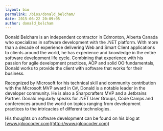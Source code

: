 ```yaml
---
layout: bio
permalink: /bios/donald_belcham/
date: 2015-06-22 20:09:05
author: donald_belcham
---
```


Donald Belcham is an independent contractor in Edmonton, Alberta Canada who specializes in software development with the .NET platform.  With more than a decade of experience delivering Web and Smart Client applications to clients around the world, he has experience and knowledge in the entire software development life cycle.  Combining that experience with his passion for agile development practices, AOP and solid OO fundamentals, Donald works to provide the client with software that works for their business.  

Recognized by Microsoft for his technical skill and community contribution with the Microsoft MVP award in C#, Donald is a notable leader in the developer community.  He is also a Sharpcrafters MVP and a Jetbrains Partner.  Donald regularly speaks for .NET User Groups, Code Camps and conferences around the world on topics ranging from development practices to the intricacies of different technologies.  

His thoughts on software development can be found on his blog at [www.igloocoder.com](http://www.igloocoder.com)
